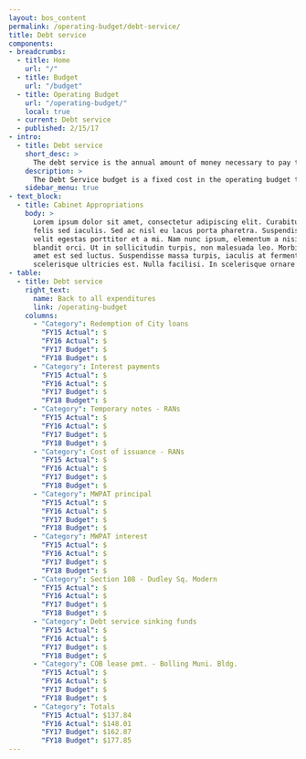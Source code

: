 ```yaml
---
layout: bos_content
permalink: /operating-budget/debt-service/
title: Debt service
components:
- breadcrumbs:
  - title: Home
    url: "/"
  - title: Budget
    url: "/budget"
  - title: Operating Budget
    url: "/operating-budget/"
    local: true
  - current: Debt service
  - published: 2/15/17
- intro:
  - title: Debt service
    short_desc: >
      The debt service is the annual amount of money necessary to pay the interest and principal on the City's outstanding debt.
    description: >
      The Debt Service budget is a fixed cost in the operating budget that supports the borrowing to finance the City’s capital plan. The City benefits from its strong financial policies and practices and have been recently affirmed with a triple A bond ratings issued by Moody’s and Standard and Poor’s. Strong bond ratings are an assessment of the City’s long-term financial stability but also help by lowering the cost of borrowing. In FY17 the Debt Service is budgeted at $177.8 million.
    sidebar_menu: true
- text_block:
  - title: Cabinet Appropriations
    body: >
      Lorem ipsum dolor sit amet, consectetur adipiscing elit. Curabitur suscipit id
      felis sed iaculis. Sed ac nisl eu lacus porta pharetra. Suspendisse a tortor vel
      velit egestas porttitor et a mi. Nam nunc ipsum, elementum a nisi nec, scelerisque
      blandit orci. Ut in sollicitudin turpis, non malesuada leo. Morbi vehicula sit
      amet est sed luctus. Suspendisse massa turpis, iaculis at fermentum placerat,
      scelerisque ultricies est. Nulla facilisi. In scelerisque ornare tincidunt.
- table:
  - title: Debt service
    right_text:
      name: Back to all expenditures
      link: /operating-budget
    columns:
      - "Category": Redemption of City loans
        "FY15 Actual": $
        "FY16 Actual": $
        "FY17 Budget": $
        "FY18 Budget": $
      - "Category": Interest payments
        "FY15 Actual": $
        "FY16 Actual": $
        "FY17 Budget": $
        "FY18 Budget": $
      - "Category": Temporary notes - RANs
        "FY15 Actual": $
        "FY16 Actual": $
        "FY17 Budget": $
        "FY18 Budget": $
      - "Category": Cost of issuance - RANs
        "FY15 Actual": $
        "FY16 Actual": $
        "FY17 Budget": $
        "FY18 Budget": $
      - "Category": MWPAT principal
        "FY15 Actual": $
        "FY16 Actual": $
        "FY17 Budget": $
        "FY18 Budget": $
      - "Category": MWPAT interest
        "FY15 Actual": $
        "FY16 Actual": $
        "FY17 Budget": $
        "FY18 Budget": $
      - "Category": Section 108 - Dudley Sq. Modern
        "FY15 Actual": $
        "FY16 Actual": $
        "FY17 Budget": $
        "FY18 Budget": $
      - "Category": Debt service sinking funds
        "FY15 Actual": $
        "FY16 Actual": $
        "FY17 Budget": $
        "FY18 Budget": $
      - "Category": COB lease pmt. - Bolling Muni. Bldg.
        "FY15 Actual": $
        "FY16 Actual": $
        "FY17 Budget": $
        "FY18 Budget": $
      - "Category": Totals
        "FY15 Actual": $137.84
        "FY16 Actual": $148.01
        "FY17 Budget": $162.87
        "FY18 Budget": $177.85
---
```

